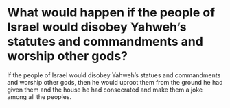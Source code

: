 # What would happen if the people of Israel would disobey Yahweh’s statutes and commandments and worship other gods?

If the people of Israel would disobey Yahweh’s statues and commandments and worship other gods, then he would uproot them from the ground he had given them and the house he had consecrated and make them a joke among all the peoples.
